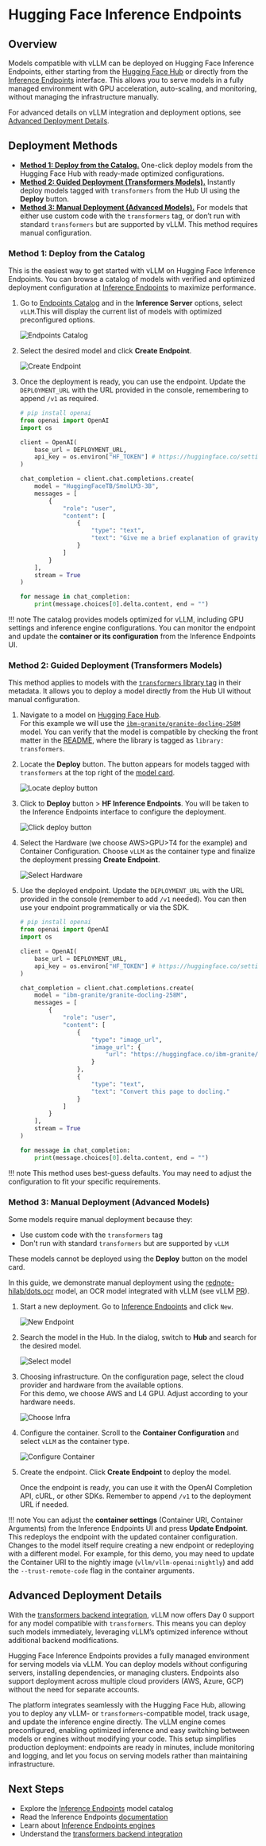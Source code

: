 # Hugging Face Inference Endpoints

## Overview

Models compatible with vLLM can be deployed on Hugging Face Inference Endpoints, either starting from the [Hugging Face Hub](https://huggingface.co) or directly from the [Inference Endpoints](https://endpoints.huggingface.co/) interface. This allows you to serve models in a fully managed environment with GPU acceleration, auto-scaling, and monitoring, without managing the infrastructure manually.

For advanced details on vLLM integration and deployment options, see [Advanced Deployment Details](#advanced-deployment-details).

## Deployment Methods

- [**Method 1: Deploy from the Catalog.**](#method-1-deploy-from-the-catalog) One-click deploy models from the Hugging Face Hub with ready-made optimized configurations.
- [**Method 2: Guided Deployment (Transformers Models).**](#method-2-guided-deployment-transformers-models) Instantly deploy models tagged with `transformers` from the Hub UI using the **Deploy** button.
- [**Method 3: Manual Deployment (Advanced Models).**](#method-3-manual-deployment-advanced-models) For models that either use custom code with the `transformers` tag, or don’t run with standard `transformers` but are supported by vLLM. This method requires manual configuration.

### Method 1: Deploy from the Catalog

This is the easiest way to get started with vLLM on Hugging Face Inference Endpoints. You can browse a catalog of models with verified and optimized deployment configuration at [Inference Endpoints](https://endpoints.huggingface.co/catalog) to maximize performance.

1. Go to [Endpoints Catalog](https://endpoints.huggingface.co/catalog) and in the **Inference Server** options, select `vLLM`.This will display the current list of models with optimized preconfigured options.

    ![Endpoints Catalog](../../assets/deployment/hf-inference-endpoints-catalog.png)

1. Select the desired model and click **Create Endpoint**.

    ![Create Endpoint](../../assets/deployment/hf-inference-endpoints-create-endpoint.png)

1. Once the deployment is ready, you can use the endpoint. Update the `DEPLOYMENT_URL` with the URL provided in the console, remembering to append `/v1` as required.

    ```python
    # pip install openai
    from openai import OpenAI
    import os

    client = OpenAI(
        base_url = DEPLOYMENT_URL,
        api_key = os.environ["HF_TOKEN"] # https://huggingface.co/settings/tokens
    )

    chat_completion = client.chat.completions.create(
        model = "HuggingFaceTB/SmolLM3-3B",
        messages = [
            {
                "role": "user",
                "content": [
                    {
                        "type": "text",
                        "text": "Give me a brief explanation of gravity in simple terms."
                    }
                ]
            }
        ],
        stream = True
    )

    for message in chat_completion:
        print(message.choices[0].delta.content, end = "")
    ```

!!! note
    The catalog provides models optimized for vLLM, including GPU settings and inference engine configurations. You can monitor the endpoint and update the **container or its configuration** from the Inference Endpoints UI.

### Method 2: Guided Deployment (Transformers Models)

This method applies to models with the [`transformers` library tag](https://huggingface.co/models?library=transformers) in their metadata. It allows you to deploy a model directly from the Hub UI without manual configuration.

1. Navigate to a model on [Hugging Face Hub](https://huggingface.co/models).  
   For this example we will use the [`ibm-granite/granite-docling-258M`](https://huggingface.co/ibm-granite/granite-docling-258M) model. You can verify that the model is compatible by checking the front matter in the [README](https://huggingface.co/ibm-granite/granite-docling-258M/blob/main/README.md), where the library is tagged as `library: transformers`.

2. Locate the **Deploy** button. The button appears for models tagged with `transformers` at the top right of the [model card](https://huggingface.co/ibm-granite/granite-docling-258M).

    ![Locate deploy button](../../assets/deployment/hf-inference-endpoints-locate-deploy-button.png)

3. Click to **Deploy** button > **HF Inference Endpoints**. You will be taken to the Inference Endpoints interface to configure the deployment.

    ![Click deploy button](../../assets/deployment/hf-inference-endpoints-click-deploy-button.png)

4. Select the Hardware (we choose AWS>GPU>T4 for the example) and Container Configuration. Choose `vLLM` as the container type and finalize the deployment pressing **Create Endpoint**.

    ![Select Hardware](../../assets/deployment/hf-inference-endpoints-select-hardware.png)

5. Use the deployed endpoint. Update the `DEPLOYMENT_URL` with the URL provided in the console (remember to add `/v1` needed). You can then use your endpoint programmatically or via the SDK.

    ```python
    # pip install openai
    from openai import OpenAI
    import os

    client = OpenAI(
        base_url = DEPLOYMENT_URL,
        api_key = os.environ["HF_TOKEN"] # https://huggingface.co/settings/tokens
    )

    chat_completion = client.chat.completions.create(
        model = "ibm-granite/granite-docling-258M",
        messages = [
            {
                "role": "user",
                "content": [
                    {
                        "type": "image_url",
                        "image_url": {
                            "url": "https://huggingface.co/ibm-granite/granite-docling-258M/resolve/main/assets/new_arxiv.png"
                        }
                    },
                    {
                        "type": "text",
                        "text": "Convert this page to docling."
                    }
                ]
            }
        ],
        stream = True
    )

    for message in chat_completion:
        print(message.choices[0].delta.content, end = "")
    ```

!!! note
    This method uses best-guess defaults. You may need to adjust the configuration to fit your specific requirements.

### Method 3: Manual Deployment (Advanced Models)

Some models require manual deployment because they:

- Use custom code with the `transformers` tag
- Don't run with standard `transformers` but are supported by `vLLM`

These models cannot be deployed using the **Deploy** button on the model card.

In this guide, we demonstrate manual deployment using the [rednote-hilab/dots.ocr](https://huggingface.co/rednote-hilab/dots.ocr) model, an OCR model integrated with vLLM (see vLLM [PR](https://github.com/vllm-project/vllm/pull/24645)).

1. Start a new deployment. Go to [Inference Endpoints](https://endpoints.huggingface.co/) and click `New`.

    ![New Endpoint](../../assets/deployment/hf-inference-endpoints-new-endpoint.png)

2. Search the model in the Hub. In the dialog, switch to **Hub** and search for the desired model.

    ![Select model](../../assets/deployment/hf-inference-endpoints-select-model.png)

3. Choosing infrastructure. On the configuration page, select the cloud provider and hardware from the available options.  
   For this demo, we choose AWS and L4 GPU. Adjust according to your hardware needs.

    ![Choose Infra](../../assets/deployment/hf-inference-endpoints-choose-infra.png)

4. Configure the container. Scroll to the **Container Configuration** and select `vLLM` as the container type.

    ![Configure Container](../../assets/deployment/hf-inference-endpoints-configure-container.png)

5. Create the endpoint. Click **Create Endpoint** to deploy the model.

    Once the endpoint is ready, you can use it with the OpenAI Completion API, cURL, or other SDKs. Remember to append `/v1` to the deployment URL if needed.

!!! note
    You can adjust the **container settings** (Container URI, Container Arguments) from the Inference Endpoints UI and press **Update Endpoint**. This redeploys the endpoint with the updated container configuration. Changes to the model itself require creating a new endpoint or redeploying with a different model. For example, for this demo, you may need to update the Container URI to the nightly image (`vllm/vllm-openai:nightly`) and add the `--trust-remote-code` flag in the container arguments.

## Advanced Deployment Details

With the [transformers backend integration](https://blog.vllm.ai/2025/04/11/transformers-backend.html), vLLM now offers Day 0 support for any model compatible with `transformers`. This means you can deploy such models immediately, leveraging vLLM’s optimized inference without additional backend modifications.

Hugging Face Inference Endpoints provides a fully managed environment for serving models via vLLM. You can deploy models without configuring servers, installing dependencies, or managing clusters. Endpoints also support deployment across multiple cloud providers (AWS, Azure, GCP) without the need for separate accounts.

The platform integrates seamlessly with the Hugging Face Hub, allowing you to deploy any vLLM- or `transformers`-compatible model, track usage, and update the inference engine directly. The vLLM engine comes preconfigured, enabling optimized inference and easy switching between models or engines without modifying your code. This setup simplifies production deployment: endpoints are ready in minutes, include monitoring and logging, and let you focus on serving models rather than maintaining infrastructure.

## Next Steps

- Explore the [Inference Endpoints](https://endpoints.huggingface.co/catalog) model catalog
- Read the Inference Endpoints [documentation](https://huggingface.co/docs/inference-endpoints/en/index)
- Learn about [Inference Endpoints engines](https://huggingface.co/docs/inference-endpoints/en/engines/vllm)
- Understand the [transformers backend integration](https://blog.vllm.ai/2025/04/11/transformers-backend.html)
